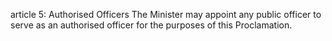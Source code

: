 article 5: Authorised Officers
The Minister may appoint any public officer to serve as an authorised officer for the purposes of this Proclamation.
<ul>
</ul>